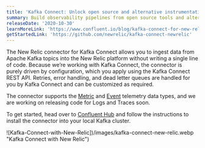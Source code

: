 ```yaml
---
title: 'Kafka Connect: Unlock open source and alternative instrumentation sources'
summary: Build observability pipelines from open source tools and alternative instrumentation sources with the New Relic connector for Kafka Connect.
releaseDate: '2020-10-30'
learnMoreLink: 'https://www.confluent.io/blog/kafka-connect-for-new-relic/'
getStartedLink: 'https://github.com/newrelic/kafka-connect-newrelic'
---
```


The New Relic connector for Kafka Connect allows you to ingest data from Apache Kafka topics into the New Relic platform without writing a single line of code. Because we’re working with Kafka Connect, the connector is purely driven by configuration, which you apply using the Kafka Connect REST API. Retries, error handling, and dead letter queues are handled for you by Kafka Connect and can be customized as required.

The connector supports the [Metric](https://docs.newrelic.com/docs/telemetry-data-platform/get-data/apis/introduction-metric-api) and [Event](https://docs.newrelic.com/docs/telemetry-data-platform/ingest-manage-data/ingest-apis/use-event-api-report-custom-events) telemetry data types, and we are working on releasing code for Logs and Traces soon.

To get started, head over to [Confluent Hub](https://www.confluent.io/hub/newrelic/newrelic-kafka-connector) and follow the instructions to install the connector into your local Kafka cluster.

![Kafka-Connect-with-New-Relic])/images/kafka-connect-new-relic.webp "Kafka Connect with New Relic")
